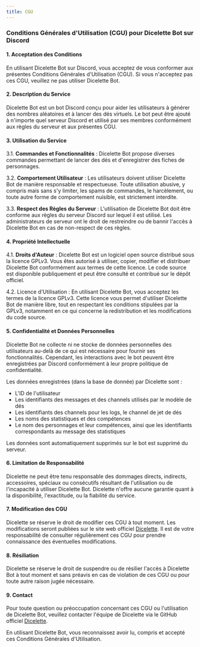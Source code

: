 ```yaml
---
title: CGU
---
```


### Conditions Générales d'Utilisation (CGU) pour Dicelette Bot sur Discord

#### 1. Acceptation des Conditions
En utilisant Dicelette Bot sur Discord, vous acceptez de vous conformer aux présentes Conditions Générales d'Utilisation (CGU). Si vous n'acceptez pas ces CGU, veuillez ne pas utiliser Dicelette Bot.

#### 2. Description du Service
Dicelette Bot est un bot Discord conçu pour aider les utilisateurs à générer des nombres aléatoires et à lancer des dés virtuels. Le bot peut être ajouté à n'importe quel serveur Discord et utilisé par ses membres conformément aux règles du serveur et aux présentes CGU.

#### 3. Utilisation du Service
3.1. **Commandes et Fonctionnalités** : Dicelette Bot propose diverses commandes permettant de lancer des dés et d'enregistrer des fiches de personnages.

3.2. **Comportement Utilisateur** : Les utilisateurs doivent utiliser Dicelette Bot de manière responsable et respectueuse. Toute utilisation abusive, y compris mais sans s'y limiter, les spams de commandes, le harcèlement, ou toute autre forme de comportement nuisible, est strictement interdite.

3.3. **Respect des Règles du Serveur** : L'utilisation de Dicelette Bot doit être conforme aux règles du serveur Discord sur lequel il est utilisé. Les administrateurs de serveur ont le droit de restreindre ou de bannir l'accès à Dicelette Bot en cas de non-respect de ces règles.

#### 4. Propriété Intellectuelle
4.1. **Droits d'Auteur** : Dicelette Bot est un logiciel open source distribué sous la licence GPLv3. Vous êtes autorisé à utiliser, copier, modifier et distribuer Dicelette Bot conformément aux termes de cette licence. Le code source est disponible publiquement et peut être consulté et contribué sur le dépôt officiel.

4.2. Licence d'Utilisation : En utilisant Dicelette Bot, vous acceptez les termes de la licence GPLv3. Cette licence vous permet d'utiliser Dicelette Bot de manière libre, tout en respectant les conditions stipulées par la GPLv3, notamment en ce qui concerne la redistribution et les modifications du code source.

#### 5. Confidentialité et Données Personnelles
Dicelette Bot ne collecte ni ne stocke de données personnelles des utilisateurs au-delà de ce qui est nécessaire pour fournir ses fonctionnalités. Cependant, les interactions avec le bot peuvent être enregistrées par Discord conformément à leur propre politique de confidentialité.

Les données enregistrées (dans la base de donnée) par Dicelette sont :
- L'ID de l'utilisateur
- Les identifiants des messages et des channels utilisés par le modèle de dés
- Les identifiants des channels pour les logs, le channel de jet de dés
- Les noms des statistiques et des compétences
- Le nom des personnages et leur compétences, ainsi que les identifiants correspondants au message des statistiques

Les données sont automatiquement supprimés sur le bot est supprimé du serveur.

#### 6. Limitation de Responsabilité
Dicelette ne peut être tenu responsable des dommages directs, indirects, accessoires, spéciaux ou consécutifs résultant de l'utilisation ou de l'incapacité à utiliser Dicelette Bot. Dicelette n'offre aucune garantie quant à la disponibilité, l'exactitude, ou la fiabilité du service.

#### 7. Modification des CGU
Dicelette se réserve le droit de modifier ces CGU à tout moment. Les modifications seront publiées sur le site web officiel [Dicelette](https://dicelette.github.io/). Il est de votre responsabilité de consulter régulièrement ces CGU pour prendre connaissance des éventuelles modifications.

#### 8. Résiliation
Dicelette se réserve le droit de suspendre ou de résilier l'accès à Dicelette Bot à tout moment et sans préavis en cas de violation de ces CGU ou pour toute autre raison jugée nécessaire.

#### 9. Contact
Pour toute question ou préoccupation concernant ces CGU ou l'utilisation de Dicelette Bot, veuillez contacter l'équipe de Dicelette via le GitHub officiel [Dicelette](https://github.com/Dicelette/discord-dicelette/issues?q=is%3Aissue+is%3Aopen+sort%3Aupdated-desc).

En utilisant Dicelette Bot, vous reconnaissez avoir lu, compris et accepté ces Conditions Générales d'Utilisation.